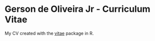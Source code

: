 # Gerson de Oliveira Jr - Curriculum Vitae

My CV created with the [vitae](https://github.com/mitchelloharawild/vitae) package in R. 
